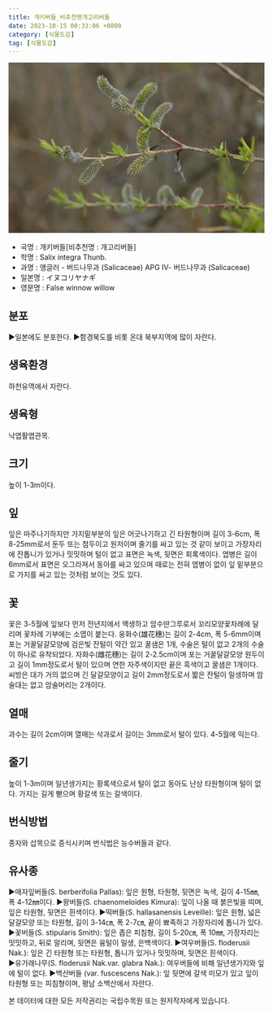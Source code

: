 ```yaml
---
title: 개키버들_비추천명개고리버들
date: 2023-10-15 00:33:06 +0800
category: [식물도감]
tag: [식물도감]
---
```




![개키버들[비추천명 : 개고리버들]](/assets/img/fileUpload/plants/basic/Salicaceae/Salix/16848/16848_1_th2.JPG)
- 국명 : 개키버들[비추천명 : 개고리버들]
- 학명 : Salix integra Thunb.
- 과명 : 앵글러 - 버드나무과 (Salicaceae) APG Ⅳ- 버드나무과 (Salicaceae)
- 일본명 : イヌコリヤナギ
- 영문명 : False winnow willow


## 분포
▶일본에도 분포한다.
▶함경북도를 비롯 온대 북부지역에 많이 자란다.
## 생육환경
하천유역에서 자란다.
## 생육형
낙엽활엽관목.
## 크기
높이 1-3m이다.
## 잎
잎은 마주나기하지만 가지밑부분의 잎은 어긋나기하고 긴 타원형이며 길이 3-6cm, 폭 8-25mm로서 둔두 또는 첨두이고 원저이며 줄기를 싸고 있는 것 같이 보이고 가장자리에 잔톱니가 있거나 밋밋하며 털이 없고 표면은 녹색, 뒷면은 회록색이다. 엽병은 길이 6mm로서 표면은 오그라져서 동아를 싸고 있으며 때로는 전혀 엽병이 없이 잎 밑부분으로 가지를 싸고 있는 것처럼 보이는 것도 있다.
## 꽃
꽃은 3-5월에 잎보다 먼저 전년지에서 액생하고 암수딴그루로서 꼬리모양꽃차례에 달리며 꽃차례 기부에는 소엽이 붙는다. 웅화수(雄花穗)는 길이 2-4cm, 폭 5-6mm이며 포는 거꿀달걀모양에 검은빛 잔털이 약간 있고 꿀샘은 1개, 수술은 털이 없고 2개의 수술이 하나로 유착되었다. 자화수(雌花穗)는 길이 2-2.5cm이며 포는 거꿀달걀모양 원두이고 길이 1mm정도로서 털이 있으며 연한 자주색이지만 끝은 흑색이고 꿀샘은 1개이다. 씨방은 대가 거의 없으며 긴 달걀모양이고 길이 2mm정도로서 짧은 잔털이 밀생하며 암술대는 없고 암술머리는 2개이다.
## 열매
과수는 길이 2cm이며 열매는 삭과로서 길이는 3mm로서 털이 있다. 
4-5월에 익는다.
## 줄기
높이 1-3m이며 일년생가지는 황록색으로서 털이 없고 동아도 난상 타원형이며 털이 없다. 가지는 길게 뻗으며 황갈색 또는 갈색이다.
## 번식방법
종자와 삽목으로 증식시키며 번식법은 능수버들과 같다.
## 유사종
▶매자잎버들(S. berberifolia Pallas): 잎은 원형, 타원형, 뒷면은 녹색, 길이 4-15㎜, 폭 4-12㎜이다. 
▶왕버들(S. chaenomeloides Kimura): 잎이 나올 때 붉은빛을 띠며, 잎은 타원형, 뒷면은 흰색이다. 
▶떡버들(S. hallasanensis Leveille): 잎은 원형, 넓은 달걀모양 또는 타원형, 길이 3-14㎝, 폭 2-7㎝, 끝이 뾰족하고 가장자리에 톱니가 있다. 
▶꽃버들(S. stipularis Smith): 잎은 좁은 피침형, 길이 5-20㎝, 폭 10㎜, 가장자리는 밋밋하고, 뒤로 말리며, 뒷면은 융털이 밀생, 은백색이다. 
▶여우버들(S. floderusii Nak.): 잎은 긴 타원형 또는 타원형, 톱니가 있거나 밋밋하며, 뒷면은 흰색이다.    
▶유가래나무(S. floderusii Nak.var. glabra Nak.):  여우버들에 비해 일년생가지와 잎에 털이 없다. 
▶백산버들 (var. fuscescens Nak.): 잎 뒷면에 갈색 미모가 있고 잎이 타원형 또는 피침형이며, 평남 소백산에서 자란다.






본 데이터에 대한 모든 저작권리는 국립수목원 또는 원저작자에게 있습니다.
